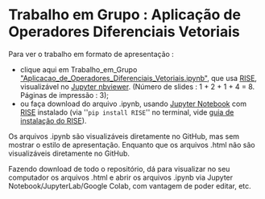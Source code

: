 # Trabalho em Grupo : Aplicação de Operadores Diferenciais Vetoriais

Para ver o trabalho em formato de apresentação :

- clique aqui em Trabalho_em_Grupo ["Aplicacao_de_Operadores_Diferenciais_Vetoriais.ipynb"](https://nbviewer.jupyter.org/format/slides/github/rcolistete/Eletromagnetismo_I_UFES_Alegre/blob/master/Trabalhos/Aplicacao_de_Operadores_Diferenciais_Vetoriais/Aplicacao_de_Operadores_Diferenciais_Vetoriais.ipynb?flush_cache=true#/), que usa [RISE](https://rise.readthedocs.io/), visualizável no [Jupyter nbviewer](https://nbviewer.jupyter.org/). (Número de slides : 1 + 2 + 1 + 4 =  8. Páginas de impressão : 3);
- ou faça download do arquivo .ipynb, usando [Jupyter Notebook](https://jupyter.org/) com [RISE](https://rise.readthedocs.io/) instalado (via ''`pip install RISE`'' no terminal,  vide [guia de instalação do RISE](https://rise.readthedocs.io/en/stable/installation.html#installation)).

Os arquivos .ipynb são visualizáveis diretamente no GitHub, mas sem mostrar o estilo de  apresentação. Enquanto que os arquivos .html não são visualizáveis diretamente no GitHub.

Fazendo download de todo o repositório, dá para visualizar no seu computador os arquivos .html e abrir os arquivos .ipynb via Jupyter Notebook/JupyterLab/Google Colab, com vantagem de poder editar, etc.

